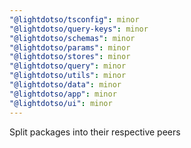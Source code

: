 ```yaml
---
"@lightdotso/tsconfig": minor
"@lightdotso/query-keys": minor
"@lightdotso/schemas": minor
"@lightdotso/params": minor
"@lightdotso/stores": minor
"@lightdotso/query": minor
"@lightdotso/utils": minor
"@lightdotso/data": minor
"@lightdotso/app": minor
"@lightdotso/ui": minor
---
```


Split packages into their respective peers
